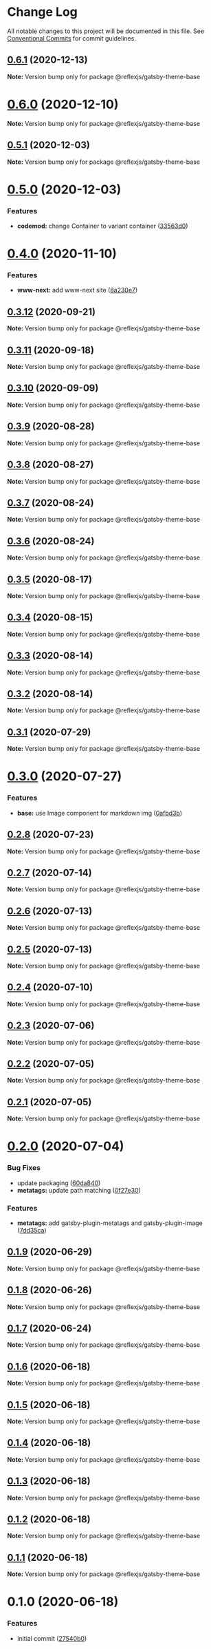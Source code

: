 # Change Log

All notable changes to this project will be documented in this file.
See [Conventional Commits](https://conventionalcommits.org) for commit guidelines.

## [0.6.1](https://github.com/reflexjs/reflex/compare/@reflexjs/gatsby-theme-base@0.6.0...@reflexjs/gatsby-theme-base@0.6.1) (2020-12-13)

**Note:** Version bump only for package @reflexjs/gatsby-theme-base





# [0.6.0](https://github.com/reflexjs/reflex/compare/@reflexjs/gatsby-theme-base@0.5.1...@reflexjs/gatsby-theme-base@0.6.0) (2020-12-10)

**Note:** Version bump only for package @reflexjs/gatsby-theme-base





## [0.5.1](https://github.com/reflexjs/reflex/compare/@reflexjs/gatsby-theme-base@0.5.0...@reflexjs/gatsby-theme-base@0.5.1) (2020-12-03)

**Note:** Version bump only for package @reflexjs/gatsby-theme-base





# [0.5.0](https://github.com/reflexjs/reflex/compare/@reflexjs/gatsby-theme-base@0.4.0...@reflexjs/gatsby-theme-base@0.5.0) (2020-12-03)


### Features

* **codemod:** change Container to variant container ([33563d0](https://github.com/reflexjs/reflex/commit/33563d06087a2c7762a6b26027ef9677acc579c3))





# [0.4.0](https://github.com/reflexjs/reflex/compare/@reflexjs/gatsby-theme-base@0.3.12...@reflexjs/gatsby-theme-base@0.4.0) (2020-11-10)


### Features

* **www-next:** add www-next site ([8a230e7](https://github.com/reflexjs/reflex/commit/8a230e7e43d1bb6a25c7332501547ee0f9eea080))





## [0.3.12](https://github.com/reflexjs/reflex/compare/@reflexjs/gatsby-theme-base@0.3.11...@reflexjs/gatsby-theme-base@0.3.12) (2020-09-21)

**Note:** Version bump only for package @reflexjs/gatsby-theme-base





## [0.3.11](https://github.com/reflexjs/reflex/compare/@reflexjs/gatsby-theme-base@0.3.10...@reflexjs/gatsby-theme-base@0.3.11) (2020-09-18)

**Note:** Version bump only for package @reflexjs/gatsby-theme-base





## [0.3.10](https://github.com/reflexjs/reflex/compare/@reflexjs/gatsby-theme-base@0.3.9...@reflexjs/gatsby-theme-base@0.3.10) (2020-09-09)

**Note:** Version bump only for package @reflexjs/gatsby-theme-base





## [0.3.9](https://github.com/reflexjs/reflex/compare/@reflexjs/gatsby-theme-base@0.3.8...@reflexjs/gatsby-theme-base@0.3.9) (2020-08-28)

**Note:** Version bump only for package @reflexjs/gatsby-theme-base





## [0.3.8](https://github.com/reflexjs/reflex/compare/@reflexjs/gatsby-theme-base@0.3.7...@reflexjs/gatsby-theme-base@0.3.8) (2020-08-27)

**Note:** Version bump only for package @reflexjs/gatsby-theme-base





## [0.3.7](https://github.com/reflexjs/reflex/compare/@reflexjs/gatsby-theme-base@0.3.6...@reflexjs/gatsby-theme-base@0.3.7) (2020-08-24)

**Note:** Version bump only for package @reflexjs/gatsby-theme-base





## [0.3.6](https://github.com/reflexjs/reflex/compare/@reflexjs/gatsby-theme-base@0.3.5...@reflexjs/gatsby-theme-base@0.3.6) (2020-08-24)

**Note:** Version bump only for package @reflexjs/gatsby-theme-base





## [0.3.5](https://github.com/reflexjs/reflex/compare/@reflexjs/gatsby-theme-base@0.3.4...@reflexjs/gatsby-theme-base@0.3.5) (2020-08-17)

**Note:** Version bump only for package @reflexjs/gatsby-theme-base





## [0.3.4](https://github.com/reflexjs/reflex/compare/@reflexjs/gatsby-theme-base@0.3.3...@reflexjs/gatsby-theme-base@0.3.4) (2020-08-15)

**Note:** Version bump only for package @reflexjs/gatsby-theme-base





## [0.3.3](https://github.com/reflexjs/reflex/compare/@reflexjs/gatsby-theme-base@0.3.2...@reflexjs/gatsby-theme-base@0.3.3) (2020-08-14)

**Note:** Version bump only for package @reflexjs/gatsby-theme-base





## [0.3.2](https://github.com/reflexjs/reflex/compare/@reflexjs/gatsby-theme-base@0.3.1...@reflexjs/gatsby-theme-base@0.3.2) (2020-08-14)

**Note:** Version bump only for package @reflexjs/gatsby-theme-base





## [0.3.1](https://github.com/reflexjs/reflex/compare/@reflexjs/gatsby-theme-base@0.3.0...@reflexjs/gatsby-theme-base@0.3.1) (2020-07-29)

**Note:** Version bump only for package @reflexjs/gatsby-theme-base





# [0.3.0](https://github.com/reflexjs/reflex/compare/@reflexjs/gatsby-theme-base@0.2.8...@reflexjs/gatsby-theme-base@0.3.0) (2020-07-27)


### Features

* **base:** use Image component for markdown img ([0afbd3b](https://github.com/reflexjs/reflex/commit/0afbd3bd1656af497c8294323b508b5dc7a7bacf))





## [0.2.8](https://github.com/reflexjs/reflex/compare/@reflexjs/gatsby-theme-base@0.2.7...@reflexjs/gatsby-theme-base@0.2.8) (2020-07-23)

**Note:** Version bump only for package @reflexjs/gatsby-theme-base





## [0.2.7](https://github.com/reflexjs/reflex/compare/@reflexjs/gatsby-theme-base@0.2.6...@reflexjs/gatsby-theme-base@0.2.7) (2020-07-14)

**Note:** Version bump only for package @reflexjs/gatsby-theme-base





## [0.2.6](https://github.com/reflexjs/reflex/compare/@reflexjs/gatsby-theme-base@0.2.5...@reflexjs/gatsby-theme-base@0.2.6) (2020-07-13)

**Note:** Version bump only for package @reflexjs/gatsby-theme-base





## [0.2.5](https://github.com/reflexjs/reflex/compare/@reflexjs/gatsby-theme-base@0.2.4...@reflexjs/gatsby-theme-base@0.2.5) (2020-07-13)

**Note:** Version bump only for package @reflexjs/gatsby-theme-base





## [0.2.4](https://github.com/reflexjs/reflex/compare/@reflexjs/gatsby-theme-base@0.2.3...@reflexjs/gatsby-theme-base@0.2.4) (2020-07-10)

**Note:** Version bump only for package @reflexjs/gatsby-theme-base





## [0.2.3](https://github.com/reflexjs/reflex/compare/@reflexjs/gatsby-theme-base@0.2.2...@reflexjs/gatsby-theme-base@0.2.3) (2020-07-06)

**Note:** Version bump only for package @reflexjs/gatsby-theme-base





## [0.2.2](https://github.com/reflexjs/reflex/compare/@reflexjs/gatsby-theme-base@0.2.1...@reflexjs/gatsby-theme-base@0.2.2) (2020-07-05)

**Note:** Version bump only for package @reflexjs/gatsby-theme-base





## [0.2.1](https://github.com/reflexjs/reflex/compare/@reflexjs/gatsby-theme-base@0.2.0...@reflexjs/gatsby-theme-base@0.2.1) (2020-07-05)

**Note:** Version bump only for package @reflexjs/gatsby-theme-base





# [0.2.0](https://github.com/reflexjs/reflex/compare/@reflexjs/gatsby-theme-base@0.1.9...@reflexjs/gatsby-theme-base@0.2.0) (2020-07-04)


### Bug Fixes

* update packaging ([60da840](https://github.com/reflexjs/reflex/commit/60da84066db689ffd9732bcb1a91438458d131b8))
* **metatags:** update path matching ([0f27e30](https://github.com/reflexjs/reflex/commit/0f27e30bf605c51c255183a39155340fa044269e))


### Features

* **metatags:** add gatsby-plugin-metatags and gatsby-plugin-image ([7dd35ca](https://github.com/reflexjs/reflex/commit/7dd35ca5a88f686f11a0f3772d4eaaa640842ba9))





## [0.1.9](https://github.com/reflexjs/reflex/compare/@reflexjs/gatsby-theme-base@0.1.8...@reflexjs/gatsby-theme-base@0.1.9) (2020-06-29)

**Note:** Version bump only for package @reflexjs/gatsby-theme-base





## [0.1.8](https://github.com/reflexjs/reflex/compare/@reflexjs/gatsby-theme-base@0.1.7...@reflexjs/gatsby-theme-base@0.1.8) (2020-06-26)

**Note:** Version bump only for package @reflexjs/gatsby-theme-base





## [0.1.7](https://github.com/reflexjs/reflex/compare/@reflexjs/gatsby-theme-base@0.1.6...@reflexjs/gatsby-theme-base@0.1.7) (2020-06-24)

**Note:** Version bump only for package @reflexjs/gatsby-theme-base





## [0.1.6](https://github.com/reflexjs/reflex/compare/@reflexjs/gatsby-theme-base@0.1.5...@reflexjs/gatsby-theme-base@0.1.6) (2020-06-18)

**Note:** Version bump only for package @reflexjs/gatsby-theme-base





## [0.1.5](https://github.com/reflexjs/reflex/compare/@reflexjs/gatsby-theme-base@0.1.4...@reflexjs/gatsby-theme-base@0.1.5) (2020-06-18)

**Note:** Version bump only for package @reflexjs/gatsby-theme-base





## [0.1.4](https://github.com/reflexjs/reflex/compare/@reflexjs/gatsby-theme-base@0.1.3...@reflexjs/gatsby-theme-base@0.1.4) (2020-06-18)

**Note:** Version bump only for package @reflexjs/gatsby-theme-base





## [0.1.3](https://github.com/reflexjs/reflex/compare/@reflexjs/gatsby-theme-base@0.1.2...@reflexjs/gatsby-theme-base@0.1.3) (2020-06-18)

**Note:** Version bump only for package @reflexjs/gatsby-theme-base





## [0.1.2](https://github.com/reflexjs/reflex/compare/@reflexjs/gatsby-theme-base@0.1.1...@reflexjs/gatsby-theme-base@0.1.2) (2020-06-18)

**Note:** Version bump only for package @reflexjs/gatsby-theme-base





## [0.1.1](https://github.com/reflexjs/reflex/compare/@reflexjs/gatsby-theme-base@0.1.0...@reflexjs/gatsby-theme-base@0.1.1) (2020-06-18)

**Note:** Version bump only for package @reflexjs/gatsby-theme-base





# 0.1.0 (2020-06-18)


### Features

* initial commit ([27540b0](https://github.com/reflexjs/reflex/commit/27540b022a849212a21894b05df928e5e6b19456))
